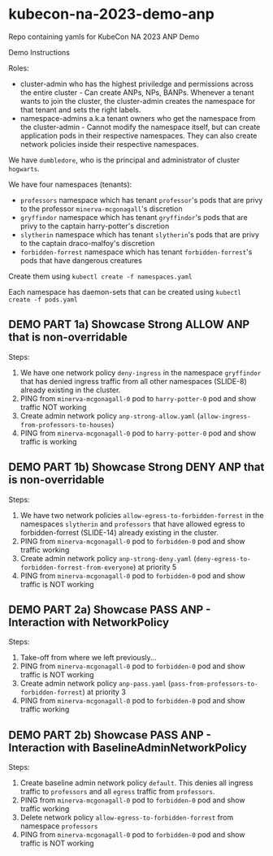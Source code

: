# kubecon-na-2023-demo-anp
Repo containing yamls for KubeCon NA 2023 ANP Demo

Demo Instructions

Roles:

* cluster-admin who has the highest priviledge and permissions across the entire cluster - Can create ANPs, NPs, BANPs. Whenever a tenant wants to join the cluster, the cluster-admin creates the namespace for that tenant and sets the right labels.
* namespace-admins a.k.a tenant owners who get the namespace from the cluster-admin - Cannot modify the namespace itself, but can create application pods in their respective namespaces. They can also create network policies inside their respective namespaces.

We have `dumbledore`, who is the principal and administrator of cluster `hogwarts`.

We have four namespaces (tenants):

* `professors` namespace which has tenant `professor`'s pods that are privy to the professor `minerva-mcgonagall`'s discretion
* `gryffindor` namespace which has tenant `gryffindor`'s pods that are privy to the captain harry-potter's discretion
* `slytherin` namespace which has tenant `slytherin`'s pods that are privy to the captain draco-malfoy's discretion
* `forbidden-forrest` namespace which has tenant `forbidden-forrest`'s pods that have dangerous creatures

Create them using `kubectl create -f namespaces.yaml`

Each namespace has daemon-sets that can be created using `kubectl create -f pods.yaml`

## DEMO PART 1a) Showcase Strong ALLOW ANP that is non-overridable
Steps:
1) We have one network policy `deny-ingress` in the namespace `gryffindor` that has denied ingress traffic from all other namespaces (SLIDE-8) already existing in the cluster.
2) PING from `minerva-mcgonagall-0` pod to `harry-potter-0` pod and show traffic NOT working
3) Create admin network policy `anp-strong-allow.yaml` (`allow-ingress-from-professors-to-houses`)
4) PING from `minerva-mcgonagall-0` pod to `harry-potter-0` pod and show traffic is working

## DEMO PART 1b) Showcase Strong DENY ANP that is non-overridable
Steps:
1) We have two network policies `allow-egress-to-forbidden-forrest` in the namespaces `slytherin` and `professors` that have allowed egress to forbidden-forrest (SLIDE-14) already existing in the cluster.
2) PING from `minerva-mcgonagall-0` pod to `forbidden-0` pod and show traffic working
3) Create admin network policy `anp-strong-deny.yaml` (`deny-egress-to-forbidden-forrest-from-everyone`) at priority 5
4) PING from `minerva-mcgonagall-0` pod to `forbidden-0` pod and show traffic is NOT working

## DEMO PART 2a) Showcase PASS ANP - Interaction with NetworkPolicy
Steps:
1) Take-off from where we left previously...
2) PING from `minerva-mcgonagall-0` pod to `forbidden-0` pod and show traffic is NOT working
3) Create admin network policy `anp-pass.yaml` (`pass-from-professors-to-forbidden-forrest`) at priority 3
4) PING from `minerva-mcgonagall-0` pod to `forbidden-0` pod and show traffic working

## DEMO PART 2b) Showcase PASS ANP - Interaction with BaselineAdminNetworkPolicy
Steps:
1) Create baseline admin network policy `default`. This denies all ingress traffic to `professors` and all `egress` traffic from `professors`.
2) PING from `minerva-mcgonagall-0` pod to `forbidden-0` pod and show traffic working
3) Delete network policy `allow-egress-to-forbidden-forrest` from namespace `professors`
4) PING from `minerva-mcgonagall-0` pod to `forbidden-0` pod and show traffic is NOT working
